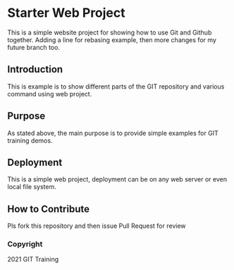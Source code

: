 # Starter Web Project

This is a simple website project for showing how to use Git and Github together. Adding a line for rebasing example, then more changes for my future branch too.

## Introduction

This is example is to show different parts of the GIT repository and various command using web project.

## Purpose

As stated above, the main purpose is to provide simple examples for GIT training demos.

## Deployment

This is a simple web project, deployment can be on any web server or even local file system.

## How to Contribute

Pls fork this repository and then issue Pull Request for review

### Copyright

2021 GIT Training